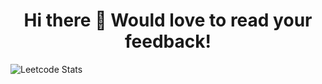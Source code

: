 <h1 align="center">Hi there 🙂 Would love to read your feedback! </h1>

![Leetcode Stats](https://leetcard.jacoblin.cool/trubyroid?theme=nord)
